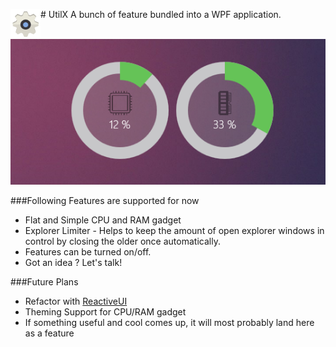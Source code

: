 #<img src="https://raw.githubusercontent.com/Raathigesh/UtilX/master/Wiki/Images/UtilX.png" align="left" height="48" width="48" > UtilX
A bunch of feature bundled into a WPF application. 

![WidgetImage](https://raw.githubusercontent.com/Raathigesh/UtilX/master/Wiki/Images/Gadget.PNG)

###Following Features are supported for now
- Flat and Simple CPU and RAM gadget
- Explorer Limiter - Helps to keep the amount of open explorer windows in control by closing the older once automatically.
- Features can be turned on/off.
- Got an idea ? Let's talk!

###Future Plans
- Refactor with [ReactiveUI](http://reactiveui.net/)
- Theming Support for CPU/RAM gadget
- If something useful and cool comes up, it will most probably land here as a feature

